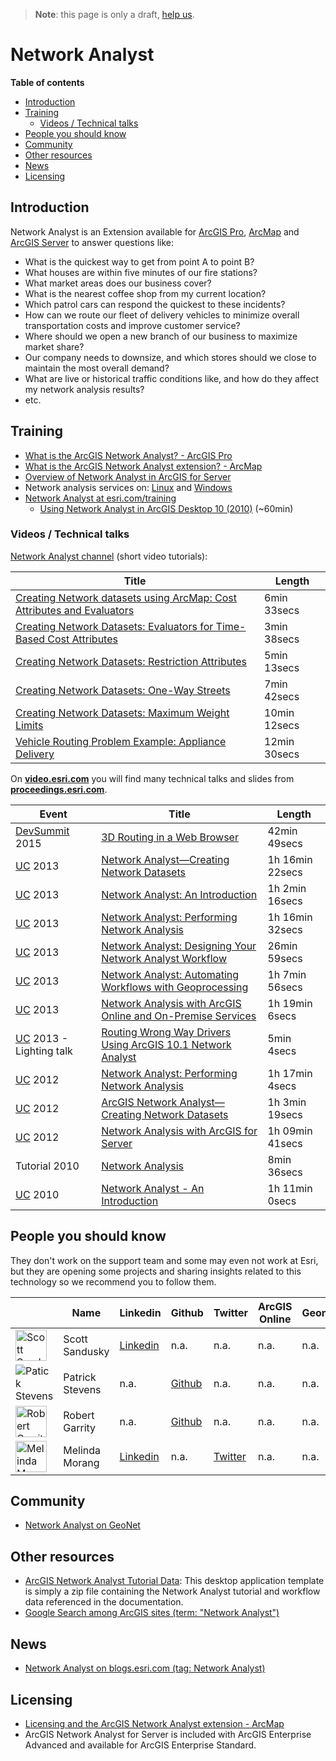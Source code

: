 > **Note**: this page is only a draft, [help us](#contributions).

# Network Analyst
<!-- START doctoc generated TOC please keep comment here to allow auto update -->
<!-- DON'T EDIT THIS SECTION, INSTEAD RE-RUN doctoc TO UPDATE -->
**Table of contents**

- [Introduction](#introduction)
- [Training](#training)
  - [Videos / Technical talks](#videos--technical-talks)
- [People you should know](#people-you-should-know)
- [Community](#community)
- [Other resources](#other-resources)
- [News](#news)
- [Licensing](#licensing)

<!-- END doctoc generated TOC please keep comment here to allow auto update -->

## Introduction

Network Analyst is an Extension available for [ArcGIS Pro](../../arcgis-desktop/arcgis-pro/README.md), [ArcMap](../../arcgis-desktop/arcmap-arccatalog/README.md) and [ArcGIS Server](../../arcgis-enterprise/arcgis-server/README.md) to answer questions like:

* What is the quickest way to get from point A to point B?
* What houses are within five minutes of our fire stations?
* What market areas does our business cover?
* What is the nearest coffee shop from my current location?
* Which patrol cars can respond the quickest to these incidents?
* How can we route our fleet of delivery vehicles to minimize overall transportation costs and improve customer service?
* Where should we open a new branch of our business to maximize market share?
* Our company needs to downsize, and which stores should we close to maintain the most overall demand?
* What are live or historical traffic conditions like, and how do they affect my network analysis results?
* etc.

## Training

* [What is the ArcGIS Network Analyst? - ArcGIS Pro](http://pro.arcgis.com/en/pro-app/help/analysis/networks/what-is-network-analyst-.htm)
* [What is the ArcGIS Network Analyst extension? - ArcMap](http://desktop.arcgis.com/en/arcmap/latest/extensions/network-analyst/what-is-network-analyst-.htm)
* [Overview of Network Analyst in ArcGIS for Server](http://desktop.arcgis.com/en/arcmap/latest/extensions/network-analyst/overview-of-network-analyst-in-arcgis-for-server.htm)
* Network analysis services on: [Linux](http://server.arcgis.com/en/server/latest/publish-services/linux/network-analysis-services.htm) and [Windows](http://server.arcgis.com/en/server/latest/publish-services/windows/network-analysis-services.htm)
* [Network Analyst at esri.com/training](https://www.esri.com/training/Bookmark/BJn4l-qr-)
  * [Using Network Analyst in ArcGIS Desktop 10 (2010)](https://www.esri.com/training/catalog/57630437851d31e02a43f28a/using-network-analyst-in-arcgis-desktop-10/) (~60min)


### Videos / Technical talks

[Network Analyst channel](http://www.esri.com/videos/watch?playlistid=series_54&channelid=LegacyVideo&isLegacy=true&title=network-analyst) (short video tutorials):

|Title|Length|
|---|---|
|[Creating Network datasets using ArcMap: Cost Attributes and Evaluators](http://www.esri.com/videos/watch?videoid=2109&isLegacy=true&title=creating-network-datasets:-cost-attributes-and-evaluators)|6min 33secs
|[Creating Network Datasets: Evaluators for Time-Based Cost Attributes](http://www.esri.com/videos/watch?videoid=2110&channelid=ArcGISVideo&isLegacy=true&title=creating-network-datasets:-evaluators-for-time-based-cost-attributes)|3min 38secs
|[Creating Network Datasets: Restriction Attributes](http://www.esri.com/videos/watch?videoid=2111&channelid=ArcGISVideo&isLegacy=true&title=creating-network-datasets:-restriction-attributes)|5min 13secs
|[Creating Network Datasets: One-Way Streets](http://www.esri.com/videos/watch?videoid=2112&channelid=ArcGISVideo&isLegacy=true&title=creating-network-datasets:-one-way-streets)|7min 42secs
|[Creating Network Datasets: Maximum Weight Limits](http://www.esri.com/videos/watch?videoid=2113&channelid=ArcGISVideo&isLegacy=true&title=creating-network-datasets:-maximum-weight-limits)|10min 12secs
|[Vehicle Routing Problem Example: Appliance Delivery](http://www.esri.com/videos/watch?videoid=686&channelid=ArcGISVideo&isLegacy=true&title=vehicle-routing-problem-example:-appliance-delivery)|12min 30secs

On [**video.esri.com**](http://www.esri.com/videos/search?q=%22network%20analyst%22#?sortby=recent&channels=esri,ArcGIS,Industries,ArcGIS,esri) you will find many technical talks and slides from [**proceedings.esri.com**](https://www.google.es/webhp?ie=UTF-8#q=site%3Aproceedings.esri.com%20network).

|Event|Title|Length|
|---|---|---|
|[DevSummit](http://www.esri.com/events/devsummit) 2015|[3D Routing in a Web Browser](http://www.esri.com/videos/watch?videoid=4374&channelid=LegacyVideo&isLegacy=true&title=3d-routing-in-a-web-browser)|42min 49secs
|[UC](http://www.esri.com/events/user-conference) 2013|[Network Analyst—Creating Network Datasets](http://www.esri.com/videos/watch?videoid=2556&isLegacy=true&title=network-analyst%E2%80%94creating-network-datasets)|1h 16min 22secs
|[UC](http://www.esri.com/events/user-conference) 2013|[Network Analyst: An Introduction](http://www.esri.com/videos/watch?videoid=2916&channelid=LegacyVideo&isLegacy=true&title=network-analyst:-an-introduction)|1h 2min 16secs
|[UC](http://www.esri.com/events/user-conference) 2013|[Network Analyst: Performing Network Analysis](http://www.esri.com/videos/watch?videoid=2918&isLegacy=true&title=network-analyst:-performing-network-analysis)|1h 16min 32secs
|[UC](http://www.esri.com/events/user-conference) 2013|[Network Analyst: Designing Your Network Analyst Workflow](http://www.esri.com/videos/watch?videoid=2917&channelid=LegacyVideo&isLegacy=true&title=network-analyst:-designing-your-network-analyst-workflow)|26min 59secs
|[UC](http://www.esri.com/events/user-conference) 2013|[Network Analyst: Automating Workflows with Geoprocessing](http://www.esri.com/videos/watch?videoid=2919&channelid=LegacyVideo&isLegacy=true&title=network-analyst:-automating-workflows-with-geoprocessing)|1h 7min 56secs
|[UC](http://www.esri.com/events/user-conference) 2013|[Network Analysis with ArcGIS Online and On-Premise Services](http://www.esri.com/videos/watch?videoid=2920&channelid=LegacyVideo&isLegacy=true&title=network-analysis-with-arcgis-online-and-on-premise-services)|1h 19min 6secs
|[UC](http://www.esri.com/events/user-conference) 2013 - Lighting talk|[Routing Wrong Way Drivers Using ArcGIS 10.1 Network Analyst](http://www.esri.com/videos/watch?videoid=2908&channelid=LegacyVideo&isLegacy=true&title=routing-wrong-way-drivers-using-arcgis-10.1-network-analyst)|5min 4secs
|[UC](http://www.esri.com/events/user-conference) 2012|[Network Analyst: Performing Network Analysis](http://www.esri.com/videos/watch?videoid=1676&isLegacy=true&title=network-analyst:-performing-network-analysis)|1h 17min 4secs
|[UC](http://www.esri.com/events/user-conference) 2012|[ArcGIS Network Analyst—Creating Network Datasets](http://www.esri.com/videos/watch?videoid=1834&isLegacy=true&title=arcgis-network-analyst%E2%80%94creating-network-datasets)|1h 3min 19secs
|[UC](http://www.esri.com/events/user-conference) 2012|[Network Analysis with ArcGIS for Server](http://www.esri.com/videos/watch?videoid=1941&channelid=LegacyVideo&isLegacy=true&title=network-analysis-with-arcgis-for-server-)|1h 09min 41secs
|Tutorial 2010|[Network Analysis](http://www.esri.com/videos/watch?videoid=41&channelid=LegacyVideo&isLegacy=true&title=network-analysis)|8min 36secs
|[UC](http://www.esri.com/events/user-conference) 2010|[Network Analyst - An Introduction](http://www.esri.com/videos/watch?videoid=92&channelid=LegacyVideo&isLegacy=true&title=network-analyst-an-introduction)|1h 11min 0secs

## People you should know
They don't work on the support team and some may even not work at Esri,
but they are opening some projects and sharing insights related to this
technology so we recommend you to follow them.

||Name|Linkedin|Github|Twitter|ArcGIS Online|Geonet|Stackoverflow|
|---|---|---|---|---|---|---|---|
|<img src="https://media.licdn.com/mpr/mpr/shrinknp_400_400/p/4/000/171/2ea/3ca4591.jpg" width="50" alt="Scott Sandusky">|Scott Sandusky|[Linkedin](https://www.linkedin.com/in/scott-sandusky-184aa9a/)|n.a.|n.a.|n.a.|n.a.|n.a.|
|![Patick Stevens](https://avatars4.githubusercontent.com/u/2279249?v=4&s=50)|Patrick Stevens|n.a.|[Github](https://github.com/PatrickStevens)|n.a.|n.a.|n.a.|n.a.|
|<img src="https://blogs.esri.com/esri/arcgis/files/userphoto/6940.jpg" width="50" alt="Robert Garrity">|Robert Garrity|n.a.|[Github](https://github.com/rgarrity)|n.a.|n.a.|n.a.|n.a.|
|<img src="https://pbs.twimg.com/profile_images/652943605137444864/dNhYTL54_400x400.jpg" width="50" alt="Melinda Morang">|Melinda Morang|[Linkedin](https://www.linkedin.com/in/melinda-morang-915a1b35/)|n.a.|[Twitter](https://twitter.com/MelindaMorang)|n.a.|n.a.|n.a.|


## Community

* [Network Analyst on GeoNet](https://geonet.esri.com/community/gis/analysis/network-analyst)

## Other resources

* [ArcGIS Network Analyst Tutorial Data](https://www.arcgis.com/home/item.html?id=d6bd91b2fddc483b8ccbc66942db84cb): This desktop application template is simply a zip file containing the Network Analyst tutorial and workflow data referenced in the documentation.
* [Google Search among ArcGIS sites (term: "Network Analyst")](https://esri-es.github.io/arcgis-search/#gsc.tab=0&gsc.q=%22Network%20Analyst%22&gsc.sort=)

## News

* [Network Analyst on blogs.esri.com (tag: Network Analyst)](https://blogs.esri.com/esri/arcgis/tag/network-analyst/)

## Licensing

* [Licensing and the ArcGIS Network Analyst extension - ArcMap](http://desktop.arcgis.com/en/arcmap/latest/extensions/network-analyst/licensing-and-the-network-analyst-extension.htm)
* ArcGIS Network Analyst for Server is included with ArcGIS Enterprise Advanced and available for ArcGIS Enterprise Standard.
